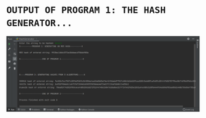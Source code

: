 # `OUTPUT OF PROGRAM 1: THE HASH GENERATOR...`

![HashGenrator](https://github.com/StarkWidVoldemort/HashCodes/blob/main/Output%20Screenshots/HashGenerator.PNG)
